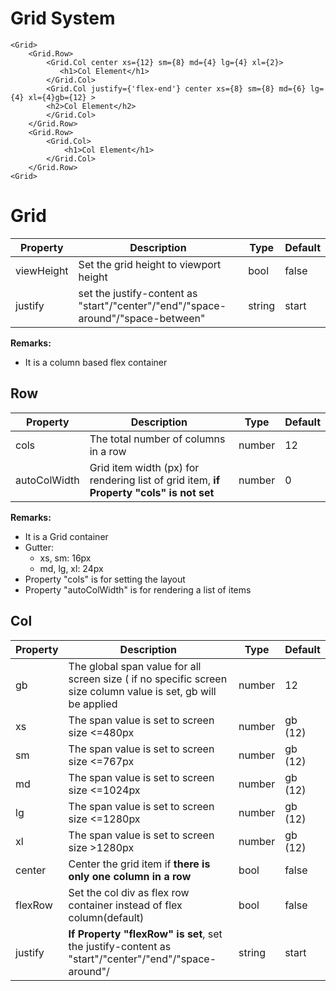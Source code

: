 # Grid System
	<Grid>
	    <Grid.Row>
		    <Grid.Col center xs={12} sm={8} md={4} lg={4} xl={2}>
		       <h1>Col Element</h1>
	        </Grid.Col>
	        <Grid.Col justify={'flex-end'} center xs={8} sm={8} md={6} lg={4} xl={4}gb={12} >
	        <h2>Col Element</h2>
	        </Grid.Col>
		</Grid.Row>
		<Grid.Row>
			<Grid.Col>
				<h1>Col Element</h1>
			</Grid.Col>
		</Grid.Row>
	<Grid>

# Grid
| Property | Description |Type | Default|
|--|--|--|--|
|viewHeight|Set the grid height to viewport height|bool|false
|justify|set the justify-content as "start"/"center"/"end"/"space-around"/"space-between"|string|start
**Remarks:**
 - It is a column based flex container

## Row
| Property | Description |Type | Default|
|--|--|--|--|
|cols|The total number of columns in a row |number|12
|autoColWidth|Grid item width (px) for rendering list of grid item, **if Property "cols" is not set**|number|0
**Remarks:**
 - It is a Grid container
 - Gutter:
	 - xs, sm: 16px
	 - md, lg, xl: 24px
 - Property "cols" is for setting the layout
 - Property "autoColWidth" is for rendering a list of items

## Col
| Property | Description |Type | Default|
|--|--|--|--|
|gb|The global span value for all screen size ( if no specific screen size column value is set, gb will be applied|number|12
|xs|The span value is set to screen size <=480px |number|gb (12)
|sm|The span value is set to screen size <=767px |number|gb (12)
|md|The span value is set to screen size <=1024px |number|gb (12)
|lg|The span value is set to screen size <=1280px |number|gb (12)
|xl|The span value is set to screen size >1280px |number|gb (12)
|center|Center the grid item if **there is only one column in a row** |bool|false
|flexRow|Set the col div as flex row container instead of flex column(default) |bool|false
|justify|**If Property "flexRow" is set**, set the justify-content as "start"/"center"/"end"/"space-around"/|string|start